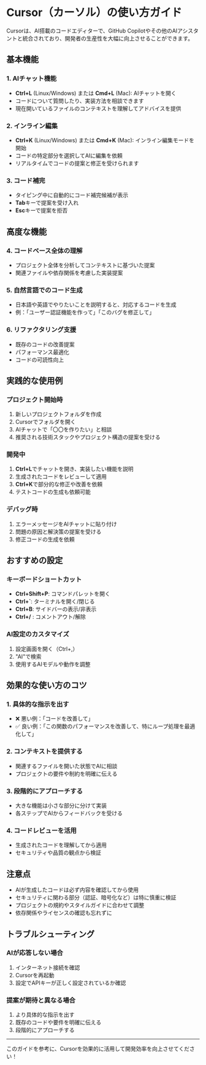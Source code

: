 # Cursor（カーソル）の使い方ガイド

Cursorは、AI搭載のコードエディターで、GitHub Copilotやその他のAIアシスタントと統合されており、開発者の生産性を大幅に向上させることができます。

## 基本機能

### 1. AIチャット機能
- **Ctrl+L** (Linux/Windows) または **Cmd+L** (Mac): AIチャットを開く
- コードについて質問したり、実装方法を相談できます
- 現在開いているファイルのコンテキストを理解してアドバイスを提供

### 2. インライン編集
- **Ctrl+K** (Linux/Windows) または **Cmd+K** (Mac): インライン編集モードを開始
- コードの特定部分を選択してAIに編集を依頼
- リアルタイムでコードの提案と修正を受けられます

### 3. コード補完
- タイピング中に自動的にコード補完候補が表示
- **Tab**キーで提案を受け入れ
- **Esc**キーで提案を拒否

## 高度な機能

### 4. コードベース全体の理解
- プロジェクト全体を分析してコンテキストに基づいた提案
- 関連ファイルや依存関係を考慮した実装提案

### 5. 自然言語でのコード生成
- 日本語や英語でやりたいことを説明すると、対応するコードを生成
- 例：「ユーザー認証機能を作って」「このバグを修正して」

### 6. リファクタリング支援
- 既存のコードの改善提案
- パフォーマンス最適化
- コードの可読性向上

## 実践的な使用例

### プロジェクト開始時
1. 新しいプロジェクトフォルダを作成
2. Cursorでフォルダを開く
3. AIチャットで「〇〇を作りたい」と相談
4. 推奨される技術スタックやプロジェクト構造の提案を受ける

### 開発中
1. **Ctrl+L**でチャットを開き、実装したい機能を説明
2. 生成されたコードをレビューして適用
3. **Ctrl+K**で部分的な修正や改善を依頼
4. テストコードの生成も依頼可能

### デバッグ時
1. エラーメッセージをAIチャットに貼り付け
2. 問題の原因と解決策の提案を受ける
3. 修正コードの生成を依頼

## おすすめの設定

### キーボードショートカット
- **Ctrl+Shift+P**: コマンドパレットを開く
- **Ctrl+`**: ターミナルを開く/閉じる
- **Ctrl+B**: サイドバーの表示/非表示
- **Ctrl+/** : コメントアウト/解除

### AI設定のカスタマイズ
1. 設定画面を開く（Ctrl+,）
2. "AI"で検索
3. 使用するAIモデルや動作を調整

## 効果的な使い方のコツ

### 1. 具体的な指示を出す
- ❌ 悪い例：「コードを改善して」
- ✅ 良い例：「この関数のパフォーマンスを改善して、特にループ処理を最適化して」

### 2. コンテキストを提供する
- 関連するファイルを開いた状態でAIに相談
- プロジェクトの要件や制約を明確に伝える

### 3. 段階的にアプローチする
- 大きな機能は小さな部分に分けて実装
- 各ステップでAIからフィードバックを受ける

### 4. コードレビューを活用
- 生成されたコードを理解してから適用
- セキュリティや品質の観点から検証

## 注意点

- AIが生成したコードは必ず内容を確認してから使用
- セキュリティに関わる部分（認証、暗号化など）は特に慎重に検証
- プロジェクトの規約やスタイルガイドに合わせて調整
- 依存関係やライセンスの確認も忘れずに

## トラブルシューティング

### AIが応答しない場合
1. インターネット接続を確認
2. Cursorを再起動
3. 設定でAPIキーが正しく設定されているか確認

### 提案が期待と異なる場合
1. より具体的な指示を出す
2. 既存のコードや要件を明確に伝える
3. 段階的にアプローチする

---

このガイドを参考に、Cursorを効果的に活用して開発効率を向上させてください！